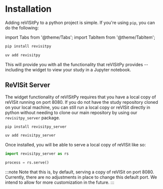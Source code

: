 # Installation

Adding reVISitPy to a python project is simple. If you're using `pip`, you can do the following:

import Tabs from '@theme/Tabs';
import TabItem from '@theme/TabItem';

<Tabs>
<TabItem value="pip" label="pip">

```sh
pip install revisitpy
```

</TabItem>
<TabItem value="uv" label="uv">

```sh
uv add revisitpy
```

</TabItem>
</Tabs>

This will provide you with all the functionality that reVISitPy provides -- including the widget to view your study in a Jupyter notebook.


## ReVISit Server

The widget functionality of reVISitPy requires that you have a local copy of reVISit running on port 8080. If you do not have the study repository cloned on your local machine, you can still run a local copy or reVISit directly in python without needing to clone our main repository by using our `revisitpy_server` package.

<Tabs>
<TabItem value="pip" label="pip">

```sh
pip install revisitpy_server
```

</TabItem>
<TabItem value="uv" label="uv">

```sh
uv add revisitpy_server
```

</TabItem>
</Tabs>

Once installed, you will be able to serve a local copy of reVISit like so:

```python
import revisitpy_server as rs

process = rs.serve()
```

:::note
Note that this is, by default, serving a copy of reVISit on port 8080. Currently, there are no adjustments in place to change this default port. We intend to allow for more customization in the future.
:::